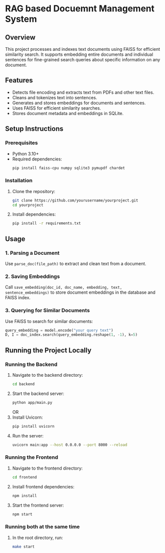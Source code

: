 # RAG based Docuemnt Management System

## Overview
This project processes and indexes text documents using FAISS for efficient similarity search. It supports embedding entire documents and individual sentences for fine-grained search queries about specific information on any document.

## Features
- Detects file encoding and extracts text from PDFs and other text files.
- Cleans and tokenizes text into sentences.
- Generates and stores embeddings for documents and sentences.
- Uses FAISS for efficient similarity searches.
- Stores document metadata and embeddings in SQLite.

## Setup Instructions
### Prerequisites
- Python 3.10+
- Required dependencies:
  ```sh
  pip install faiss-cpu numpy sqlite3 pymupdf chardet 
  ```

### Installation
1. Clone the repository:
   ```sh
   git clone https://github.com/yourusername/yourproject.git
   cd yourproject
   ```
2. Install dependencies:
   ```sh
   pip install -r requirements.txt
   ```

## Usage
### 1. Parsing a Document
Use `parse_doc(file_path)` to extract and clean text from a document.

### 2. Saving Embeddings
Call `save_embedding(doc_id, doc_name, embedding, text, sentence_embeddings)` to store document embeddings in the database and FAISS index.

### 3. Querying for Similar Documents
Use FAISS to search for similar documents:
```python
query_embedding = model.encode("your query text")
D, I = doc_index.search(query_embedding.reshape(1, -1), k=5)
```

## Running the Project Locally

### Running the Backend
1. Navigate to the backend directory:
   ```sh
   cd backend
   ```
2. Start the backend server:
   ```sh
   python app/main.py
   ```
   OR
1. Install Uvicorn:
    ```sh
    pip install uvicorn
    ```
2. Run the server:
    ```sh
    uvicorn main:app --host 0.0.0.0 --port 8000 --reload
    ```
### Running the Frontend
1. Navigate to the frontend directory:
   ```sh
   cd frontend
   ```
2. Install frontend dependencies:
   ```sh
   npm install
   ```
3. Start the frontend server:
   ```sh
   npm start
   ```
### Running both at the same time 
1. In the root directory, run:
   ```sh
   make start
   ```